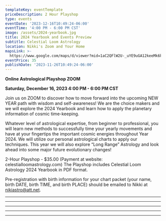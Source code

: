 ```yaml
---
templateKey: eventTemplate
priceDescription: 2 Hour Playshop
type: events
eventDate: '2023-12-16T10:49:24-06:00'
eventTime: '4:00 PM - 6:00 PM CST'
image: /assets/2024-yearbook.jpg
title: 2024 Yearbook and Events Preview
subtitle: Celestial Loom Astrology
location: Nikki's Zoom and Your Home
mapsLink: >-
  https://www.google.com/maps/d/viewer?mid=1aC2QFlW2U-_uYE9uGA12keeMk6k&hl=en_US&ll=39.03761999999999%2C-94.590933&z=17#:~:text=%3Ciframe%20src%3D%22https%3A//www.google.com/maps/d/embed%3Fmid%3D1aC2QFlW2U%2D_uYE9uGA12keeMk6k%26hl%3Den_US%26ehbc%3D2E312F%22%20width%3D%22640%22%20height%3D%22480%22%3E%3C/iframe%3E
eventPrice: 35
publishDate: '2023-11-26T10:49:24-06:00'
---
```

**Online Astrological Playshop ZOOM**

**Saturday, December 16, 2023     4:00 PM - 6:00 PM CST**

Join us on ZOOM to discover how to move forward into the upcoming NEW YEAR path with wisdom and self-awareness!  We are the choice makers and we will explore the 2024 Yearbook and learn how to apply the planetary information of cosmic time-keeping.

Whatever level of astrological expertise, from beginner to professional, you will learn new methods to successfully time your yearly movements and have at your fingertips the important cosmic energies throughout Year 2024.  We will utilize our personal astrological charts to apply our techniques. This year we will also explore “Long Range” Astrology and look ahead into some major future evolutionary changes!

2-Hour Playshop - $35.00 (Payment at website: celestialloomastrology.com) The Playshop includes Celestial Loom Astrology 2024 Yearbook in PDF format.  

Pre-registration with birth information for your chart packet (your name, birth DATE, birth TIME, and birth PLACE) should be emailed to Nikki at nikiastro@att.net.    ****

****

****

 

- - -

- - -
